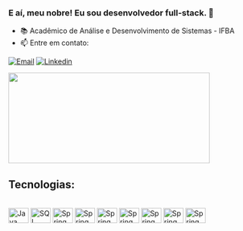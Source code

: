 
### E aí, meu nobre! Eu sou desenvolvedor full-stack. 👋

- 📚 Acadêmico de Análise e Desenvolvimento de Sistemas - IFBA
- 📫 Entre em contato:

[![Email](https://img.shields.io/badge/Gmail-D14836?style=for-the-badge&logo=gmail&logoColor=white)](mailto:devrafaelandradeoliveira@gmail.com)
[![Linkedin](https://img.shields.io/badge/LinkedIn-0077B5?style=for-the-badge&logo=linkedin&logoColor=white&hide_progress=true)](https://www.linkedin.com/in/rafael-andrade-oliveira-9318ba286/)

<div>
<img height="180cm" width="400" src="https://github-readme-stats.vercel.app/api?username=devRAFAHT&show_icons=true&theme=dracula&locale=pt-BR"/>
</div>
</div>

## Tecnologias:

<div style="display: inline_block"><br/>
    <img height="30cm" width=40 align="center" alt="Java" src="https://cdn.jsdelivr.net/gh/devicons/devicon@latest/icons/java/java-original.svg"" />
    <img height="30cm" width=40 align="center" alt="SQL" src="https://cdn.jsdelivr.net/gh/devicons/devicon@latest/icons/spring/spring-original.svg"" />
    <img height="30cm" width=40 align="center" alt="Spring" src="https://cdn.jsdelivr.net/gh/devicons/devicon@latest/icons/mysql/mysql-original.svg"" />
    <img height="30cm" width=40 align="center" alt="Spring" src="https://cdn.jsdelivr.net/gh/devicons/devicon@latest/icons/postgresql/postgresql-original.svg" />
    <img height="30cm" width=40 align="center" alt="Spring" src="https://cdn.jsdelivr.net/gh/devicons/devicon@latest/icons/rabbitmq/rabbitmq-original.svg" />
    <img height="30cm" width=40 align="center" alt="Spring" src="https://cdn.jsdelivr.net/gh/devicons/devicon@latest/icons/docker/docker-original.svg" />
    <img height="30cm" width=40 align="center" alt="Spring" src="https://cdn.jsdelivr.net/gh/devicons/devicon@latest/icons/javascript/javascript-original.svg" />
    <img height="30cm" width=40 align="center" alt="Spring" src="https://cdn.jsdelivr.net/gh/devicons/devicon@latest/icons/react/react-original.svg" />
    <img height="30cm" width=40 align="center" alt="Spring" src="https://cdn.jsdelivr.net/gh/devicons/devicon@latest/icons/bootstrap/bootstrap-original.svg" />
</div>

